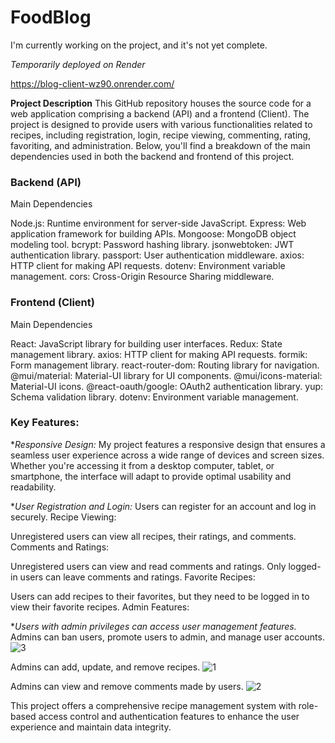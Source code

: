 ﻿# FoodBlog

I'm currently working on the project, and it's not yet complete.

_Temporarily deployed on Render_

https://blog-client-wz90.onrender.com/

**Project Description**
This GitHub repository houses the source code for a web application comprising a backend (API) and a frontend (Client). The project is designed to provide users with various functionalities related to recipes, including registration, login, recipe viewing, commenting, rating, favoriting, and administration. Below, you'll find a breakdown of the main dependencies used in both the backend and frontend of this project.

### Backend (API)
Main Dependencies

Node.js: Runtime environment for server-side JavaScript.
Express: Web application framework for building APIs.
Mongoose: MongoDB object modeling tool.
bcrypt: Password hashing library.
jsonwebtoken: JWT authentication library.
passport: User authentication middleware.
axios: HTTP client for making API requests.
dotenv: Environment variable management.
cors: Cross-Origin Resource Sharing middleware.

### Frontend (Client)
Main Dependencies

React: JavaScript library for building user interfaces.
Redux: State management library.
axios: HTTP client for making API requests.
formik: Form management library.
react-router-dom: Routing library for navigation.
@mui/material: Material-UI library for UI components.
@mui/icons-material: Material-UI icons.
@react-oauth/google: OAuth2 authentication library.
yup: Schema validation library.
dotenv: Environment variable management.


### Key Features:
*_Responsive Design:_
My project features a responsive design that ensures a seamless user experience across a wide range of devices and screen sizes. Whether you're accessing it from a desktop computer, tablet, or smartphone, the interface will adapt to provide optimal usability and readability.

*_User Registration and Login:_
Users can register for an account and log in securely.
Recipe Viewing:

Unregistered users can view all recipes, their ratings, and comments.
Comments and Ratings:

Unregistered users can view and read comments and ratings.
Only logged-in users can leave comments and ratings.
Favorite Recipes:

Users can add recipes to their favorites, but they need to be logged in to view their favorite recipes.
Admin Features:

*_Users with admin privileges can access user management features._
Admins can ban users, promote users to admin, and manage user accounts.
![3](https://github.com/AlinaCGM/Blog/assets/71669291/5523b27c-026d-4906-b582-2aea8fe51f7f)

Admins can add, update, and remove recipes.
![1](https://github.com/AlinaCGM/Blog/assets/71669291/54b4c726-0b60-491e-9cbf-6644b089d68e)

Admins can view and remove comments made by users.
![2](https://github.com/AlinaCGM/Blog/assets/71669291/b6e0246a-6f11-4812-b663-527d7c76a96f)

This project offers a comprehensive recipe management system with role-based access control and authentication features to enhance the user experience and maintain data integrity.
